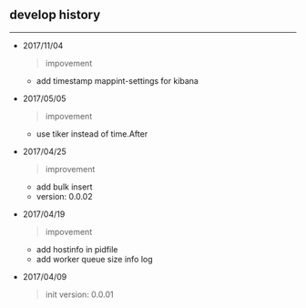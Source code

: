 ## develop history ##
---

- 2017/11/04
   > impovement
	* add timestamp mappint-settings for kibana

- 2017/05/05
   > impovement
	* use tiker instead of time.After

- 2017/04/25
    > improvement
    * add bulk insert
    * version: 0.0.02

- 2017/04/19
    > impovement
	 * add hostinfo in pidfile
	 * add worker queue size info log

- 2017/04/09
	 > init
	 > version: 0.0.01

